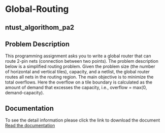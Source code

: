 # Global-Routing
## ntust_algorithom_pa2
## Problem Description
This programming assignment asks you to write a global router that can route 2-pin nets (connection between two points). The problem description below is a simplified routing problem. Given the problem size (the number of horizontal and vertical tiles), capacity, and a netlist, the global router routes all nets in the routing region. The main objective is to minimize the total overflows. Here the overflow on a tile boundary is calculated as the amount of demand that excesses the capacity, i.e., overflow = max(0, demand-capacity).



## Documentation
To see the detail information please click the link to download the document
[Read the documentation](https://github.com/steveniscoming/Global-Routing/raw/main/main/prog2_routing.pdf)
